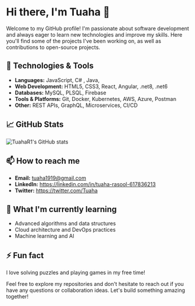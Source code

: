 # Hi there, I'm Tuaha 👋

Welcome to my GitHub profile! I'm passionate about software development and always eager to learn new technologies and improve my skills. Here you'll find some of the projects I've been working on, as well as contributions to open-source projects.

## 🔧 Technologies & Tools
- **Languages:** JavaScript, C# , Java, 
- **Web Development:** HTML5, CSS3, React, Angular, .net8, .net6
- **Databases:** MySQL, PLSQL, Firebase
- **Tools & Platforms:** Git, Docker, Kubernetes, AWS, Azure, Postman
- **Other:** REST APIs, GraphQL, Microservices, CI/CD

## 📈 GitHub Stats
![TuahaR1's GitHub stats](https://github-readme-stats.vercel.app/api?username=TuahaR1&show_icons=true&theme=radical)

## 📫 How to reach me
- **Email:** tuaha1919@gmail.com
- **LinkedIn:** https://linkedin.com/in/tuaha-rasool-617836213
- **Twitter:** https://twitter.com/Tuaha

## 🌱 What I'm currently learning
- Advanced algorithms and data structures
- Cloud architecture and DevOps practices
- Machine learning and AI

## ⚡ Fun fact
I love solving puzzles and playing games in my free time!

Feel free to explore my repositories and don't hesitate to reach out if you have any questions or collaboration ideas. Let's build something amazing together!
